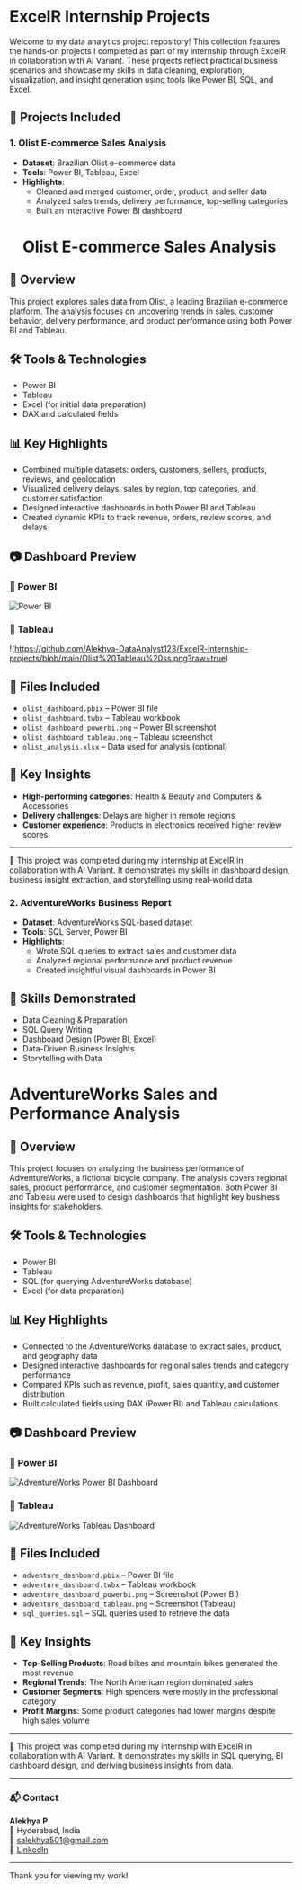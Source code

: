 
# ExcelR Internship Projects

Welcome to my data analytics project repository! This collection features the hands-on projects I completed as part of my internship through ExcelR in collaboration with AI Variant. These projects reflect practical business scenarios and showcase my skills in data cleaning, exploration, visualization, and insight generation using tools like Power BI, SQL, and Excel.

## 📁 Projects Included

### 1. Olist E-commerce Sales Analysis
- **Dataset**: Brazilian Olist e-commerce data
- **Tools**: Power BI, Tableau, Excel
- **Highlights**:
  - Cleaned and merged customer, order, product, and seller data
  - Analyzed sales trends, delivery performance, top-selling categories
  - Built an interactive Power BI dashboard
  # Olist E-commerce Sales Analysis

## 📌 Overview
This project explores sales data from Olist, a leading Brazilian e-commerce platform. The analysis focuses on uncovering trends in sales, customer behavior, delivery performance, and product performance using both Power BI and Tableau.

## 🛠️ Tools & Technologies
- Power BI
- Tableau
- Excel (for initial data preparation)
- DAX and calculated fields

## 📊 Key Highlights
- Combined multiple datasets: orders, customers, sellers, products, reviews, and geolocation
- Visualized delivery delays, sales by region, top categories, and customer satisfaction
- Designed interactive dashboards in both Power BI and Tableau
- Created dynamic KPIs to track revenue, orders, review scores, and delays

## 📷 Dashboard Preview

### 🔹 Power BI
![Power BI](olist_dashboard_powerbi.png)



### 🔹 Tableau

!(https://github.com/Alekhya-DataAnalyst123/ExcelR-internship-projects/blob/main/Olist%20Tableau%20ss.png?raw=true)
## 📁 Files Included
- `olist_dashboard.pbix` – Power BI file
- `olist_dashboard.twbx` – Tableau workbook
- `olist_dashboard_powerbi.png` – Power BI screenshot
- `olist_dashboard_tableau.png` – Tableau screenshot
- `olist_analysis.xlsx` – Data used for analysis (optional)

## 🧠 Key Insights
- **High-performing categories**: Health & Beauty and Computers & Accessories
- **Delivery challenges**: Delays are higher in remote regions
- **Customer experience**: Products in electronics received higher review scores

---

🔗 This project was completed during my internship at ExcelR in collaboration with AI Variant. It demonstrates my skills in dashboard design, business insight extraction, and storytelling using real-world data.


### 2. AdventureWorks Business Report
- **Dataset**: AdventureWorks SQL-based dataset
- **Tools**: SQL Server, Power BI
- **Highlights**:
  - Wrote SQL queries to extract sales and customer data
  - Analyzed regional performance and product revenue
  - Created insightful visual dashboards in Power BI

## 📌 Skills Demonstrated
- Data Cleaning & Preparation
- SQL Query Writing
- Dashboard Design (Power BI, Excel)
- Data-Driven Business Insights
- Storytelling with Data
# AdventureWorks Sales and Performance Analysis

## 📌 Overview
This project focuses on analyzing the business performance of AdventureWorks, a fictional bicycle company. The analysis covers regional sales, product performance, and customer segmentation. Both Power BI and Tableau were used to design dashboards that highlight key business insights for stakeholders.

## 🛠️ Tools & Technologies
- Power BI
- Tableau
- SQL (for querying AdventureWorks database)
- Excel (for data preparation)

## 📊 Key Highlights
- Connected to the AdventureWorks database to extract sales, product, and geography data
- Designed interactive dashboards for regional sales trends and category performance
- Compared KPIs such as revenue, profit, sales quantity, and customer distribution
- Built calculated fields using DAX (Power BI) and Tableau calculations

## 📷 Dashboard Preview

### 🔹 Power BI
![AdventureWorks Power BI Dashboard](./adventure_dashboard_powerbi.png)

### 🔹 Tableau
![AdventureWorks Tableau Dashboard](./adventure_dashboard_tableau.png)

## 📁 Files Included
- `adventure_dashboard.pbix` – Power BI file
- `adventure_dashboard.twbx` – Tableau workbook
- `adventure_dashboard_powerbi.png` – Screenshot (Power BI)
- `adventure_dashboard_tableau.png` – Screenshot (Tableau)
- `sql_queries.sql` – SQL queries used to retrieve the data

## 🧠 Key Insights
- **Top-Selling Products**: Road bikes and mountain bikes generated the most revenue
- **Regional Trends**: The North American region dominated sales
- **Customer Segments**: High spenders were mostly in the professional category
- **Profit Margins**: Some product categories had lower margins despite high sales volume

---

🔗 This project was completed during my internship with ExcelR in collaboration with AI Variant. It demonstrates my skills in SQL querying, BI dashboard design, and deriving business insights from data.


---

### 📬 Contact
**Alekhya P**  
📍 Hyderabad, India  
📧 salekhya501@gmail.com  
🔗 [LinkedIn](www.linkedin.com/in/alekhya-pilli)

---

Thank you for viewing my work!
